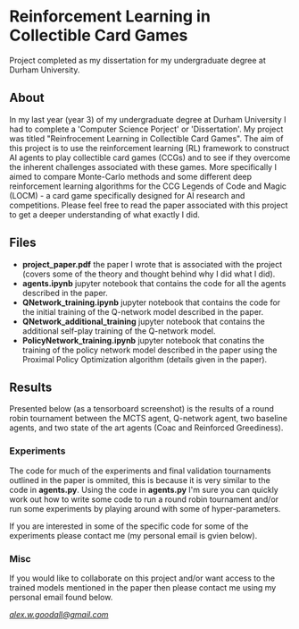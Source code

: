 # Reinforcement Learning in Collectible Card Games
Project completed as my dissertation for my undergraduate degree at Durham University.

## About
In my last year (year 3) of my undergraduate degree at Durham University I had to complete a 'Computer Science Porject' or 'Dissertation'. My project was titled "Reinfrocement Learning in Collectible Card Games". The aim of this project is to use the reinforcement learning (RL) framework to construct AI agents to play collectible card games (CCGs) and to see if they overcome the inherent challenges associated with these games. More specifically I aimed to compare Monte-Carlo methods and some different deep reinforcement learning algorithms for the CCG Legends of Code and Magic (LOCM) - a card game specifically designed for AI research and competitions. Please feel free to read the paper associated with this project to get a deeper understanding of what exactly I did.

## Files
- **project_paper.pdf** the paper I wrote that is associated with the project (covers some of the theory and thought behind why I did what I did). 
- **agents.ipynb** jupyter notebook that contains the code for all the agents described in the paper.
- **QNetwork_training.ipynb** jupyter notebook that contains the code for the initial training of the Q-network model described in the paper.
- **QNetwork_additional_training** jupyter notebook that contains the additional self-play training of the Q-network model.
- **PolicyNetwork_training.ipynb** jupyter notebook that conatins the training of the policy network model described in the paper using the Proximal Policy Optimization algorithm (details given in the paper).

## Results
Presented below (as a tensorboard screenshot) is the results of a round robin tournament between the MCTS agent, Q-network agent, two baseline agents, and two state of the art agents (Coac and Reinforced Greediness). 

### Experiments
The code for much of the experiments and final validation tournaments outlined in the paper is ommited, this is because it is very similar to the code in **agents.py**. Using the code in **agents.py** I'm sure you can quickly work out how to write some code to run a round robin tournament and/or run some experiments by playing around with some of hyper-parameters.

If you are interested in some of the specific code for some of the experiments please contact me (my personal email is gvien below).

### Misc
If you would like to collaborate on this project and/or want access to the trained models mentioned in the paper then please contact me using my personal email found below.

*alex.w.goodall@gmail.com*

